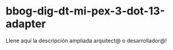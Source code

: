 # bbog-dig-dt-mi-pex-3-dot-13-adapter
Llene aquí la descripción ampliada arquitect@ o desarrollador@!

